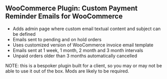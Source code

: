 ## WooCommerce Plugin: Custom Payment Reminder Emails for WooCommerce

- Adds admin page where custom email textual content and subject can be defined
- Emails sent to pending and on hold orders
- Uses customized version of WooCommerce invoice email template
- Emails sent at 1 week, 1 month, 2 month and 3 month intervals
- Unpaid orders older than 3 months automatically cancelled

NOTE: this is a bespoker plugin built for a client, so you may or may not be able to use it out of the box. Mods are likely to be required.
